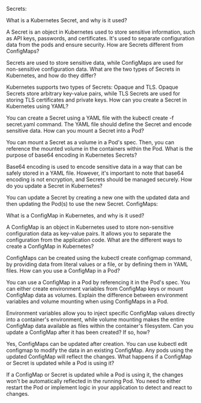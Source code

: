 Secrets:

What is a Kubernetes Secret, and why is it used?

A Secret is an object in Kubernetes used to store sensitive information, such as API keys, passwords, and certificates. It's used to separate configuration data from the pods and ensure security.
How are Secrets different from ConfigMaps?

Secrets are used to store sensitive data, while ConfigMaps are used for non-sensitive configuration data.
What are the two types of Secrets in Kubernetes, and how do they differ?

Kubernetes supports two types of Secrets: Opaque and TLS. Opaque Secrets store arbitrary key-value pairs, while TLS Secrets are used for storing TLS certificates and private keys.
How can you create a Secret in Kubernetes using YAML?

You can create a Secret using a YAML file with the kubectl create -f secret.yaml command. The YAML file should define the Secret and encode sensitive data.
How can you mount a Secret into a Pod?

You can mount a Secret as a volume in a Pod's spec. Then, you can reference the mounted volume in the containers within the Pod.
What is the purpose of base64 encoding in Kubernetes Secrets?

Base64 encoding is used to encode sensitive data in a way that can be safely stored in a YAML file. However, it's important to note that base64 encoding is not encryption, and Secrets should be managed securely.
How do you update a Secret in Kubernetes?

You can update a Secret by creating a new one with the updated data and then updating the Pod(s) to use the new Secret.
ConfigMaps:

What is a ConfigMap in Kubernetes, and why is it used?

A ConfigMap is an object in Kubernetes used to store non-sensitive configuration data as key-value pairs. It allows you to separate the configuration from the application code.
What are the different ways to create a ConfigMap in Kubernetes?

ConfigMaps can be created using the kubectl create configmap command, by providing data from literal values or a file, or by defining them in YAML files.
How can you use a ConfigMap in a Pod?

You can use a ConfigMap in a Pod by referencing it in the Pod's spec. You can either create environment variables from ConfigMap keys or mount ConfigMap data as volumes.
Explain the difference between environment variables and volume mounting when using ConfigMaps in a Pod.

Environment variables allow you to inject specific ConfigMap values directly into a container's environment, while volume mounting makes the entire ConfigMap data available as files within the container's filesystem.
Can you update a ConfigMap after it has been created? If so, how?

Yes, ConfigMaps can be updated after creation. You can use kubectl edit configmap to modify the data in an existing ConfigMap. Any pods using the updated ConfigMap will reflect the changes.
What happens if a ConfigMap or Secret is updated while a Pod is using it?

If a ConfigMap or Secret is updated while a Pod is using it, the changes won't be automatically reflected in the running Pod. You need to either restart the Pod or implement logic in your application to detect and react to changes.
